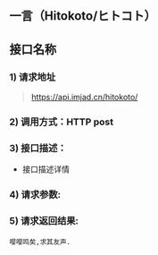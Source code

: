 ## 一言（Hitokoto/ヒトコト）

## 接口名称

### 1) 请求地址

>https://api.imjad.cn/hitokoto/

### 2) 调用方式：HTTP post

### 3) 接口描述：

* 接口描述详情

### 4) 请求参数:



### 5) 请求返回结果:

```
嘤嘤鸣矣,求其友声.
```
